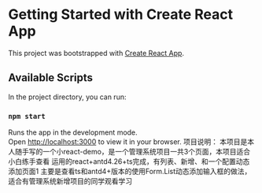 # Getting Started with Create React App

This project was bootstrapped with [Create React App](https://github.com/facebook/create-react-app).

## Available Scripts

In the project directory, you can run:

### `npm start`

Runs the app in the development mode.\
Open [http://localhost:3000](http://localhost:3000) to view it in your browser.
项目说明： 
本项目是本人随手写的一个小react-demo，是一个管理系统项目一共3个页面，本项目适合小白练手查看
运用的react+antd4.26+ts完成，有列表、新增、和一个配置动态添加页面1
主要是查看ts和antd4+版本的使用Form.List动态添加输入框的做法，适合有管理系统新增项目的同学观看学习
